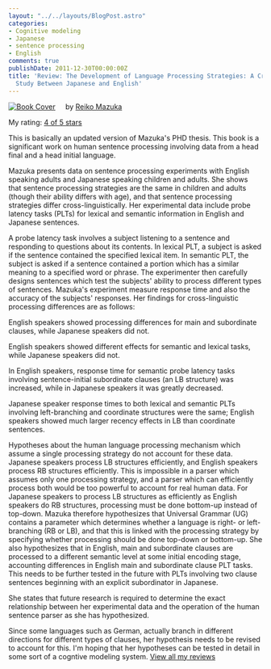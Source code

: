 ```yaml
---
layout: "../../layouts/BlogPost.astro"
categories:
- Cognitive modeling
- Japanese
- sentence processing
- English
comments: true
publishDate: 2011-12-30T00:00:00Z
title: 'Review: The Development of Language Processing Strategies: A Cross-linguistic
  Study Between Japanese and English'
---
```


<a href="http://www.goodreads.com/book/show/3945971-the-development-of-language-processing-strategies" style="float: left; padding-right: 20px;">
<img src="https://images.gr-assets.com/books/1400890648l/3945971.jpg" alt="Book Cover"></a>

by [Reiko Mazuka](http://www.goodreads.com/author/show/1682824.Reiko_Mazuka)

My rating: [4 of 5 stars](http://www.goodreads.com/review/show/252591433)

This is basically an updated version of Mazuka's PHD thesis. This book is a significant work on human sentence processing involving data from a head final and a head initial language.

Mazuka presents data on sentence processing experiments with English speaking adults and Japanese speaking children and adults. She shows that sentence processing strategies are the same in children and adults (though their ability differs with age), and that sentence processing strategies differ cross-linguistically. Her experimental data include probe latency tasks (PLTs) for lexical and semantic information in English and Japanese sentences.

A probe latency task involves a subject listening to a sentence and responding to questions about its contents. In lexical PLT, a subject is asked if the sentence contained the specified lexical item. In semantic PLT, the subject is asked if a sentence contained a portion which has a similar meaning to a specified word or phrase. The experimenter then carefully designs sentences which test the subjects' ability to process different types of sentences. Mazuka's experiment measure response time and also the accuracy of the subjects' responses. Her findings for cross-linguistic processing differences are as follows:

English speakers showed processing differences for main and subordinate clauses, while Japanese speakers did not.

English speakers showed different effects for semantic and lexical tasks, while Japanese speakers did not.

In English speakers, response time for semantic probe latency tasks involving sentence-initial subordinate clauses (an LB structure) was increased, while in Japanese speakers it was greatly decreased.

Japanese speaker response times to both lexical and semantic PLTs involving left-branching and coordinate structures were the same; English speakers showed much larger recency effects in LB than coordinate sentences.

Hypotheses about the human language processing mechanism which assume a single processing strategy do not account for these data. Japanese speakers process LB structures efficiently, and English speakers process RB structures efficiently. This is impossible in a parser which assumes only one processing strategy, and a parser which can efficiently process both would be too powerful to account for real human data. For Japanese speakers to process LB structures as efficiently as English speakers do RB structures, processing must be done bottom-up instead of top-down. Mazuka therefore hypothesizes that Universal Grammar (UG) contains a parameter which determines whether a language is right- or left-branching (RB or LB), and that this is linked with the processing strategy by specifying whether processing should be done top-down or bottom-up. She also hypothesizes that in English, main and subordinate clauses are processed to a different semantic level at some initial encoding stage, accounting differences in English main and subordinate clause PLT tasks. This needs to be further tested in the future with PLTs involving two clause sentences beginning with an explicit subordinator in Japanese.

She states that future research is required to determine the exact relationship between her experimental data and the operation of the human sentence parser as she has hypothesized.

Since some languages such as German, actually branch in different directions for different types of clauses, her hypothesis needs to be revised to account for this. I'm hoping that her hypotheses can be tested in detail in some sort of a cogntive modeling system. [View all my reviews](http://www.goodreads.com/review/list/2794644-nathan-glenn)
